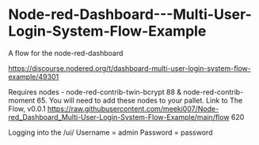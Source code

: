 # Node-red-Dashboard---Multi-User-Login-System-Flow-Example
A flow for the node-red-dashboard


https://discourse.nodered.org/t/dashboard-multi-user-login-system-flow-example/49301

Requires nodes - node-red-contrib-twin-bcrypt 88 & node-red-contrib-moment 65. You will need to add these nodes to your pallet.
Link to The Flow, v0.0.1
https://raw.githubusercontent.com/meeki007/Node-red_Dashboard_Multi-User-Login-System-Flow-Example/main/flow 620

Logging into the /ui/
Username = admin
Password = password
